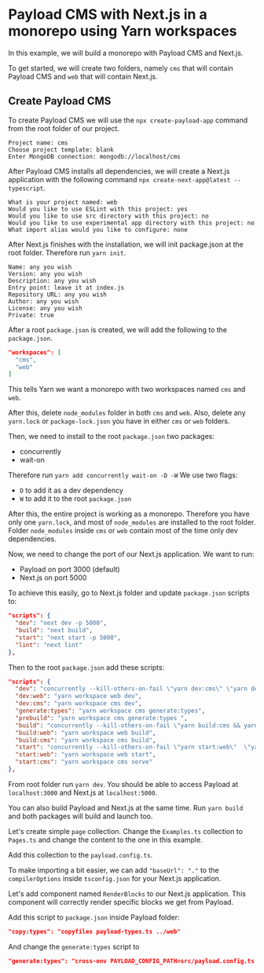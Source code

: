 # Payload CMS with Next.js in a monorepo using Yarn workspaces
In this example, we will build a monorepo with Payload CMS and Next.js.

To get started, we will create two folders, namely `cms` that will contain Payload CMS and `web` that will contain Next.js.

## Create Payload CMS
To create Payload CMS we will use the `npx create-payload-app` command from the root folder of our project.

```
Project name: cms
Choose project template: blank
Enter MongoDB connection: mongodb://localhost/cms
```

After Payload CMS installs all dependencies, we will create a Next.js application with the following command `npx create-next-app@latest --typescript`.

```
What is your project named: web
Would you like to use ESLint with this project: yes
Would you like to use src directory with this project: no
Would you like to use experimental app directory with this project: no
What import alias would you like to configure: none
```

After Next.js finishes with the installation, we will init package.json at the root folder. Therefore run `yarn init`.
```
Name: any you wish
Version: any you wish
Description: any you wish
Entry point: leave it at index.js
Repository URL: any you wish
Author: any you wish
License: any you wish
Private: true
```

After a root `package.json` is created, we will add the following to the `package.json`.
```json
"workspaces": [
  "cms",
  "web"
]
```

This tells Yarn we want a monorepo with two workspaces named `cms` and `web`.

After this, delete `node_modules` folder in both `cms` and `web`. Also, delete any `yarn.lock` or `package-lock.json` you have in either `cms` or `web` folders.

Then, we need to install to the root `package.json` two packages:
- concurrently
- wait-on

Therefore run `yarn add concurrently wait-on -D -W`
We use two flags:
- `D` to add it as a dev dependency
- `W` to add it to the root `package.json`

After this, the entire project is working as a monorepo. Therefore you have only one `yarn.lock`, and most of `node_modules` are installed to the root folder. Folder `node_modules` inside `cms` or `web` contain most of the time only dev dependencies.

Now, we need to change the port of our Next.js application. We want to run:
- Payload on port 3000 (default)
- Next.js on port 5000

To achieve this easily, go to Next.js folder and update `package.json` scripts to:
```json
"scripts": {
  "dev": "next dev -p 5000",
  "build": "next build",
  "start": "next start -p 5000",
  "lint": "next lint"
},
```

Then to the root `package.json` add these scripts:
```json
"scripts": {
  "dev": "concurrently --kill-others-on-fail \"yarn dev:cms\" \"yarn dev:web\"",
  "dev:web": "yarn workspace web dev",
  "dev:cms": "yarn workspace cms dev",
  "generate:types": "yarn workspace cms generate:types",
  "prebuild": "yarn workspace cms generate:types ",
  "build": "concurrently --kill-others-on-fail \"yarn build:cms && yarn start:cms\" \"yarn wait-on tcp:127.0.0.1:3000 && yarn build:web && yarn start:web\"",
  "build:web": "yarn workspace web build",
  "build:cms": "yarn workspace cms build",
  "start": "concurrently --kill-others-on-fail \"yarn start:web\"  \"yarn start:cms\"",
  "start:web": "yarn workspace web start",
  "start:cms": "yarn workspace cms serve"
},
```

From root folder run `yarn dev`. You should be able to access Payload at `localhost:3000` and Next.js at `localhost:5000`.

You can also build Payload and Next.js at the same time. Run `yarn build` and both packages will build and launch too. 

Let's create simple `page` collection. Change the `Examples.ts` collection to `Pages.ts` and change the content to the one in this example.

Add this collection to the `payload.config.ts`.

To make importing a bit easier, we can add `"baseUrl": "."` to the `compilerOptions` inside `tsconfig.json` for your Next.js application. 

Let's add component named `RenderBlocks` to our Next.js application. This component will correctly render specific blocks we get from Payload.

Add this script to `package.json` inside Payload folder:
```json
"copy:types": "copyfiles payload-types.ts ../web"
```

And change the `generate:types` script to 
```json
"generate:types": "cross-env PAYLOAD_CONFIG_PATH=src/payload.config.ts payload generate:types && yarn copy:types"
```